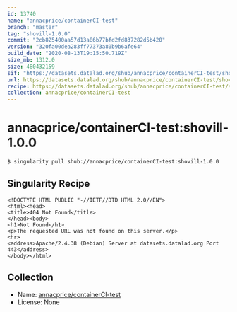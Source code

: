 ```yaml
---
id: 13740
name: "annacprice/containerCI-test"
branch: "master"
tag: "shovill-1.0.0"
commit: "2cb825400aa57d13a86b77bfd2fd837282d5b420"
version: "320fa00dea283ff77373a80b9b6afe64"
build_date: "2020-08-13T19:15:50.719Z"
size_mb: 1312.0
size: 480432159
sif: "https://datasets.datalad.org/shub/annacprice/containerCI-test/shovill-1.0.0/2020-08-13-2cb82540-320fa00d/320fa00dea283ff77373a80b9b6afe64.sif"
url: https://datasets.datalad.org/shub/annacprice/containerCI-test/shovill-1.0.0/2020-08-13-2cb82540-320fa00d/
recipe: https://datasets.datalad.org/shub/annacprice/containerCI-test/shovill-1.0.0/2020-08-13-2cb82540-320fa00d/Singularity
collection: annacprice/containerCI-test
---
```


# annacprice/containerCI-test:shovill-1.0.0

```bash
$ singularity pull shub://annacprice/containerCI-test:shovill-1.0.0
```

## Singularity Recipe

```singularity
<!DOCTYPE HTML PUBLIC "-//IETF//DTD HTML 2.0//EN">
<html><head>
<title>404 Not Found</title>
</head><body>
<h1>Not Found</h1>
<p>The requested URL was not found on this server.</p>
<hr>
<address>Apache/2.4.38 (Debian) Server at datasets.datalad.org Port 443</address>
</body></html>
```

## Collection

 - Name: [annacprice/containerCI-test](https://github.com/annacprice/containerCI-test)
 - License: None


